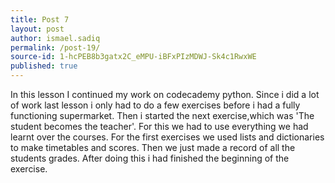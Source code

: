 ```yaml
---
title: Post 7
layout: post
author: ismael.sadiq
permalink: /post-19/
source-id: 1-hcPEB8b3gatx2C_eMPU-iBFxPIzMDWJ-Sk4c1RwxWE
published: true
---
```

 In this lesson I continued my work on     codecademy python. Since i did a lot of work last lesson i only had to do a few exercises before i had a fully functioning supermarket. Then i started the next exercise,which was 'The student becomes the teacher'. For this we had to use everything we had learnt over the courses. For the first exercises we used lists and dictionaries to make timetables and scores. Then we just made a record of all the students grades. After doing this i had finished the beginning of the exercise.

